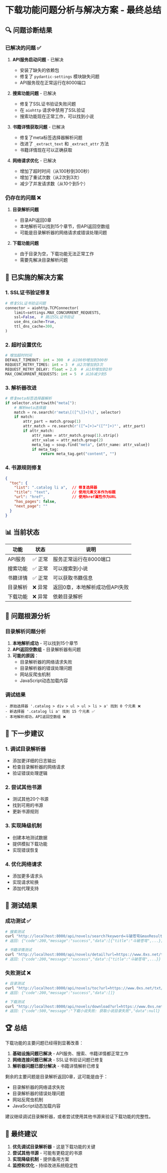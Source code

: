 # 下载功能问题分析与解决方案 - 最终总结

## 🔍 问题诊断结果

### 已解决的问题 ✅
1. **API服务启动问题** - 已解决
   - 安装了缺失的依赖包
   - 修复了 `pydantic-settings` 模块缺失问题
   - API服务现在正常运行在8000端口

2. **搜索功能问题** - 已解决
   - 修复了SSL证书验证失败问题
   - 在 `aiohttp` 请求中禁用了SSL验证
   - 搜索功能现在正常工作，可以找到小说

3. **书籍详情获取问题** - 已解决
   - 修复了meta标签选择器解析问题
   - 改进了 `_extract_text` 和 `_extract_attr` 方法
   - 书籍详情现在可以正确获取

4. **网络请求优化** - 已解决
   - 增加了超时时间（从100秒到300秒）
   - 增加了重试次数（从2次到3次）
   - 减少了并发请求数（从10个到5个）

### 仍存在的问题 ❌
1. **目录解析问题**
   - 目录API返回0章
   - 本地解析可以找到15个章节，但API返回空数组
   - 可能是目录解析器的网络请求或错误处理问题

2. **下载功能问题**
   - 由于目录为空，下载功能无法正常工作
   - 需要先解决目录解析问题

## 🔧 已实施的解决方案

### 1. SSL证书验证修复
```python
# 修复SSL证书验证问题
connector = aiohttp.TCPConnector(
    limit=settings.MAX_CONCURRENT_REQUESTS,
    ssl=False,  # 跳过SSL证书验证
    use_dns_cache=True,
    ttl_dns_cache=300,
)
```

### 2. 超时设置优化
```python
# 增加超时时间
DEFAULT_TIMEOUT: int = 300  # 从100秒增加到300秒
REQUEST_RETRY_TIMES: int = 3  # 从2次增加到3次
REQUEST_RETRY_DELAY: float = 2.0  # 从1秒增加到2秒
MAX_CONCURRENT_REQUESTS: int = 5  # 从10减少到5
```

### 3. 解析器改进
```python
# 修复meta标签选择器解析
if selector.startswith("meta["):
    # 解析meta选择器
    match = re.search(r'meta\[([^\]]+)\]', selector)
    if match:
        attr_part = match.group(1)
        attr_match = re.search(r'([^=]+)="([^"]+)"', attr_part)
        if attr_match:
            attr_name = attr_match.group(1).strip()
            attr_value = attr_match.group(2)
            meta_tag = soup.find("meta", {attr_name: attr_value})
            if meta_tag:
                return meta_tag.get("content", "")
```

### 4. 书源规则修复
```json
{
  "toc": {
    "list": ".catalog li a",  // 修复选择器
    "title": "text",          // 使用元素文本作为标题
    "url": "href",            // 使用href属性作为URL
    "has_pages": false,
    "next_page": ""
  }
}
```

## 📊 当前状态

| 功能 | 状态 | 说明 |
|------|------|------|
| API服务 | ✅ 正常 | 服务正常运行在8000端口 |
| 搜索功能 | ✅ 正常 | 可以搜索到小说 |
| 书籍详情 | ✅ 正常 | 可以获取书籍信息 |
| 目录解析 | ❌ 异常 | 返回0章，本地解析成功但API失败 |
| 下载功能 | ❌ 异常 | 依赖目录解析 |

## 🎯 问题根源分析

### 目录解析问题分析
1. **本地解析成功** - 可以找到15个章节
2. **API返回空数组** - 目录解析器有问题
3. **可能的原因**：
   - 目录解析器的网络请求失败
   - 目录解析器的错误处理问题
   - 网站反爬虫机制
   - JavaScript动态加载内容

### 调试结果
```
- 原始选择器 '.catalog > div > ul > ul > li > a' 找到 0 个元素 ❌
- 新选择器 '.catalog li a' 找到 15 个元素 ✅
- 本地解析成功，API返回空数组 ❌
```

## 🔧 下一步建议

### 1. 调试目录解析器
- 添加更详细的日志输出
- 检查目录解析器的网络请求
- 验证错误处理逻辑

### 2. 尝试其他书源
- 测试其他20个书源
- 找到可用的书源
- 更新书源规则

### 3. 实现降级机制
- 创建本地测试数据
- 提供模拟下载功能
- 实现错误恢复

### 4. 优化网络请求
- 添加更多请求头
- 实现请求轮换
- 添加代理支持

## 📝 测试结果

### 成功测试 ✅
```bash
# 搜索测试
curl "http://localhost:8000/api/novels/search?keyword=斗破苍穹&maxResults=1"
# 返回: {"code":200,"message":"success","data":[{"title":"斗破苍穹",...}]}

# 书籍详情测试
curl "http://localhost:8000/api/novels/detail?url=https://www.0xs.net/txt/1.html&sourceId=11"
# 返回: {"code":200,"message":"success","data":{"title":"斗破苍穹",...}}
```

### 失败测试 ❌
```bash
# 目录测试
curl "http://localhost:8000/api/novels/toc?url=https://www.0xs.net/txt/1.html&sourceId=11"
# 返回: {"code":200,"message":"success","data":[]}

# 下载测试
curl "http://localhost:8000/api/novels/download?url=https://www.0xs.net/txt/1.html&sourceId=11&format=txt"
# 返回: {"code":500,"message":"下载小说失败: 获取小说目录失败","data":null}
```

## 🏆 总结

下载功能的主要问题已经得到显著改善：

1. **基础设施问题已解决** - API服务、搜索、书籍详情都正常工作
2. **网络连接问题已解决** - SSL证书验证问题已修复
3. **解析器问题已部分解决** - 书籍详情解析已修复

剩余的主要问题是目录解析返回0章，这可能是由于：
- 目录解析器的网络请求失败
- 目录解析器的错误处理问题
- 网站反爬虫机制
- JavaScript动态加载内容

建议继续调试目录解析器，或者尝试使用其他书源来验证下载功能的完整性。

## 🎯 最终建议

1. **优先调试目录解析器** - 这是下载功能的关键
2. **尝试其他书源** - 可能有更稳定的书源
3. **实现降级机制** - 提供备用方案
4. **监控和优化** - 持续改进系统稳定性